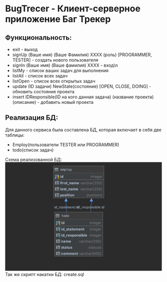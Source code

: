 # BugTrecer - Клиент-серверное приложение Баг Трекер

## Функциональность:
* exit - выход 
* signUp (Ваше имя) (Ваше Фамилия) XXXX (роль) [PROGRAMMER, TESTER] - создать нового пользователя 
* signIn (Ваше имя) (Ваше фамилия) XXXX - вход\n
* listMy - список ваших задач для выполнения
* listAll - список всех задач
* listOpen - список всех открытых задач
* update (ID задачи) NewState(состояние) [OPEN, CLOSE, DOING] - обновить состояние проекта
* insert IDResponsible(ID на кого данная задача) (название проекта) (описание) - добавить новый проекта

## Реализация БД:
Для данного сервиса была составлена БД, которая включает в себя две таблицы:

* Employ(пользователи TESTER или PROGRAMMER) 
* todo(список задач)

Схема реализованной БД: 
![schema](https://github.com/mezd10/client-server/blob/master/shema.png)
Так же скрипт накатки БД:
create.sql
